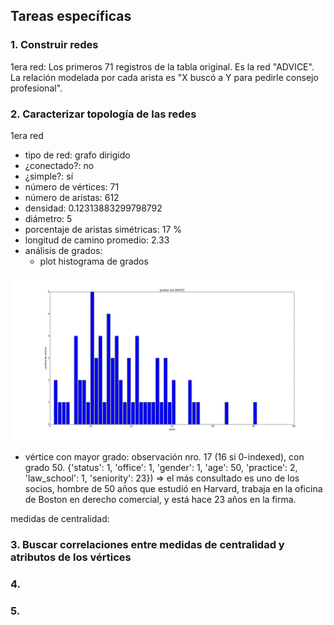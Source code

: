 ## Tareas específicas

### 1. Construir redes

1era red: Los primeros 71 registros de la tabla original. Es la red "ADVICE".
La relación modelada por cada arista es "X buscó a Y para pedirle consejo profesional".

### 2. Caracterizar topología de las redes

1era red

* tipo de red:			  grafo dirigido
* ¿conectado?:			  no
* ¿simple?:			  sí
* número de vértices: 		  71
* número de aristas: 		  612 
* densidad: 			  0.12313883299798792
* diámetro:			  5
* porcentaje de aristas simétricas: 17 %
* longitud de camino promedio:	  2.33
* análisis de grados:		
  - plot histograma de grados

 [![histograma_grados](https://github.com/diegoo/dmct_tp2/blob/master/histograma_grados_red_consejos.png)](#grados)

  - vértice con mayor grado: observación nro. 17 (16 si 0-indexed), con grado 50.
    {'status': 1,
     'office': 1,
     'gender': 1,
     'age': 50,
     'practice': 2,
     'law_school': 1,
     'seniority': 23}) => el más consultado es uno de los socios,
     		       	  hombre de 50 años que estudió en Harvard,
			  trabaja en la oficina de Boston en derecho
			  comercial, y está hace 23 años en la firma.

medidas de centralidad:


### 3. Buscar correlaciones entre medidas de centralidad y atributos de los vértices

### 4.

### 5.

